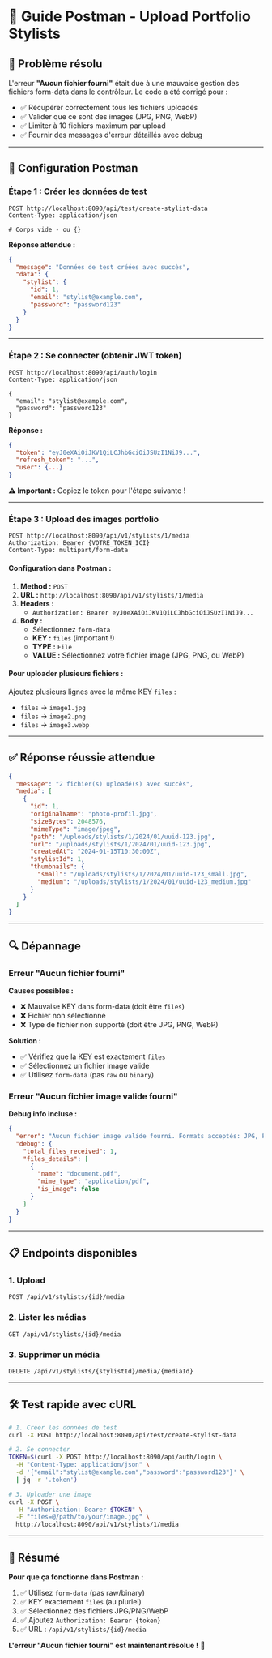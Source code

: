 # 📸 Guide Postman - Upload Portfolio Stylists

## 🎯 Problème résolu

L'erreur **"Aucun fichier fourni"** était due à une mauvaise gestion des fichiers form-data dans le contrôleur. Le code a été corrigé pour :

- ✅ Récupérer correctement tous les fichiers uploadés
- ✅ Valider que ce sont des images (JPG, PNG, WebP)
- ✅ Limiter à 10 fichiers maximum par upload
- ✅ Fournir des messages d'erreur détaillés avec debug

---

## 🚀 Configuration Postman

### **Étape 1 : Créer les données de test**

```http
POST http://localhost:8090/api/test/create-stylist-data
Content-Type: application/json

# Corps vide - ou {}
```

**Réponse attendue :**
```json
{
  "message": "Données de test créées avec succès",
  "data": {
    "stylist": {
      "id": 1,
      "email": "stylist@example.com",
      "password": "password123"
    }
  }
}
```

---

### **Étape 2 : Se connecter (obtenir JWT token)**

```http
POST http://localhost:8090/api/auth/login
Content-Type: application/json

{
  "email": "stylist@example.com",
  "password": "password123"
}
```

**Réponse :**
```json
{
  "token": "eyJ0eXAiOiJKV1QiLCJhbGciOiJSUzI1NiJ9...",
  "refresh_token": "...",
  "user": {...}
}
```

**⚠️ Important :** Copiez le token pour l'étape suivante !

---

### **Étape 3 : Upload des images portfolio**

```http
POST http://localhost:8090/api/v1/stylists/1/media
Authorization: Bearer {VOTRE_TOKEN_ICI}
Content-Type: multipart/form-data
```

#### **Configuration dans Postman :**

1. **Method :** `POST`
2. **URL :** `http://localhost:8090/api/v1/stylists/1/media`
3. **Headers :**
   - `Authorization: Bearer eyJ0eXAiOiJKV1QiLCJhbGciOiJSUzI1NiJ9...`
4. **Body :**
   - Sélectionnez `form-data`
   - **KEY :** `files` (important !)
   - **TYPE :** `File`
   - **VALUE :** Sélectionnez votre fichier image (JPG, PNG, ou WebP)

#### **Pour uploader plusieurs fichiers :**

Ajoutez plusieurs lignes avec la même KEY `files` :
- `files` → `image1.jpg`
- `files` → `image2.png`
- `files` → `image3.webp`

---

## ✅ **Réponse réussie attendue**

```json
{
  "message": "2 fichier(s) uploadé(s) avec succès",
  "media": [
    {
      "id": 1,
      "originalName": "photo-profil.jpg",
      "sizeBytes": 2048576,
      "mimeType": "image/jpeg",
      "path": "/uploads/stylists/1/2024/01/uuid-123.jpg",
      "url": "/uploads/stylists/1/2024/01/uuid-123.jpg",
      "createdAt": "2024-01-15T10:30:00Z",
      "stylistId": 1,
      "thumbnails": {
        "small": "/uploads/stylists/1/2024/01/uuid-123_small.jpg",
        "medium": "/uploads/stylists/1/2024/01/uuid-123_medium.jpg"
      }
    }
  ]
}
```

---

## 🔍 **Dépannage**

### **Erreur "Aucun fichier fourni"**

**Causes possibles :**
- ❌ Mauvaise KEY dans form-data (doit être `files`)
- ❌ Fichier non sélectionné
- ❌ Type de fichier non supporté (doit être JPG, PNG, WebP)

**Solution :**
- ✅ Vérifiez que la KEY est exactement `files`
- ✅ Sélectionnez un fichier image valide
- ✅ Utilisez `form-data` (pas `raw` ou `binary`)

### **Erreur "Aucun fichier image valide fourni"**

**Debug info incluse :**
```json
{
  "error": "Aucun fichier image valide fourni. Formats acceptés: JPG, PNG, WebP",
  "debug": {
    "total_files_received": 1,
    "files_details": [
      {
        "name": "document.pdf",
        "mime_type": "application/pdf",
        "is_image": false
      }
    ]
  }
}
```

---

## 📋 **Endpoints disponibles**

### **1. Upload**
```http
POST /api/v1/stylists/{id}/media
```

### **2. Lister les médias**
```http
GET /api/v1/stylists/{id}/media
```

### **3. Supprimer un média**
```http
DELETE /api/v1/stylists/{stylistId}/media/{mediaId}
```

---

## 🛠️ **Test rapide avec cURL**

```bash
# 1. Créer les données de test
curl -X POST http://localhost:8090/api/test/create-stylist-data

# 2. Se connecter
TOKEN=$(curl -X POST http://localhost:8090/api/auth/login \
  -H "Content-Type: application/json" \
  -d '{"email":"stylist@example.com","password":"password123"}' \
  | jq -r '.token')

# 3. Uploader une image
curl -X POST \
  -H "Authorization: Bearer $TOKEN" \
  -F "files=@/path/to/your/image.jpg" \
  http://localhost:8090/api/v1/stylists/1/media
```

---

## 🎯 **Résumé**

**Pour que ça fonctionne dans Postman :**
1. ✅ Utilisez `form-data` (pas raw/binary)
2. ✅ KEY exactement `files` (au pluriel)
3. ✅ Sélectionnez des fichiers JPG/PNG/WebP
4. ✅ Ajoutez `Authorization: Bearer {token}`
5. ✅ URL : `/api/v1/stylists/{id}/media`

**L'erreur "Aucun fichier fourni" est maintenant résolue !** 🚀
